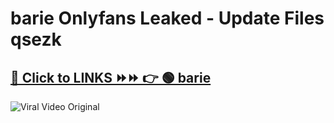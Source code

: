 
 # barie Onlyfans Leaked - Update Files qsezk

## <h2><a href="https://clipsfans.com/barie&ref=git">🔗 Click to LINKS ⏩⏩ 👉 🟢 barie </a></h2>

<a href="https://clipsfans.com/barie&ref=git" rel="nofollow" data-target="animated-image.originalLink"><img src="https://i.ibb.co.com/xMMVF88/686577567.gif" alt="Viral Video Original" style="max-width: 100%; display: inline-block;" data-target="animated-image.originalImage"></a>

